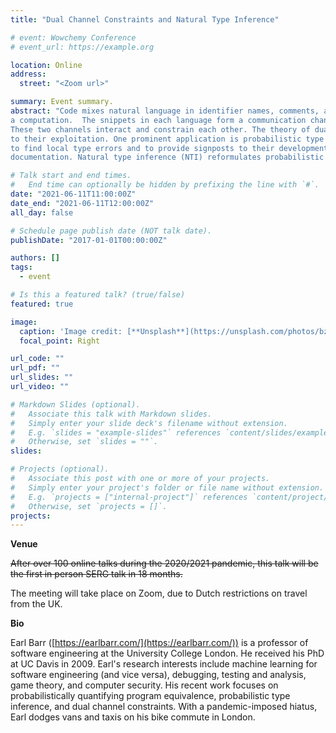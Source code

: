 ```yaml
---
title: "Dual Channel Constraints and Natural Type Inference"

# event: Wowchemy Conference
# event_url: https://example.org

location: Online
address:
  street: "<Zoom url>"

summary: Event summary.
abstract: "Code mixes natural language in identifier names, comments, and stylistic choices (ordering and typesetting) with a formal language that defines
a computation.  The snippets in each language form a communication channel. Developers read both channels; a CPU processes only the formal channel.
These two channels interact and constrain each other. The theory of dual channel constraints elucidates these interactions and points
to their exploitation. One prominent application is probabilistic type inference. In an optionally typed language, developers can add type annotation
to find local type errors and to provide signposts to their development environment to facilitate  navigation, refactoring, completion, and
documentation. Natural type inference (NTI) reformulates probabilistic type inference as an optimisation problem:  it combines hard logical constraints from the formal channel with soft natural constraints from the natural channel to soundly infer types. OptTyper realises NTI for TypeScript. Most work, including NTI, assumes the two channels are in sync. I will close with outlining work that solves problems that arise when they are not."

# Talk start and end times.
#   End time can optionally be hidden by prefixing the line with `#`.
date: "2021-06-11T11:00:00Z"
date_end: "2021-06-11T12:00:00Z"
all_day: false

# Schedule page publish date (NOT talk date).
publishDate: "2017-01-01T00:00:00Z"

authors: []
tags: 
  - event

# Is this a featured talk? (true/false)
featured: true

image:
  caption: 'Image credit: [**Unsplash**](https://unsplash.com/photos/bzdhc5b3Bxs)'
  focal_point: Right

url_code: ""
url_pdf: ""
url_slides: ""
url_video: ""

# Markdown Slides (optional).
#   Associate this talk with Markdown slides.
#   Simply enter your slide deck's filename without extension.
#   E.g. `slides = "example-slides"` references `content/slides/example-slides.md`.
#   Otherwise, set `slides = ""`.
slides:

# Projects (optional).
#   Associate this post with one or more of your projects.
#   Simply enter your project's folder or file name without extension.
#   E.g. `projects = ["internal-project"]` references `content/project/deep-learning/index.md`.
#   Otherwise, set `projects = []`.
projects:
---
```


**Venue**

~~After over 100 online talks during the 2020/2021 pandemic, this talk will be the first in person SERG talk in 18 months.~~

The meeting will take place on Zoom, due to Dutch restrictions on travel from the UK.


**Bio**

Earl Barr ([https://earlbarr.com/](https://earlbarr.com/)) is a professor of software engineering at the University College
London.  He received his PhD at UC Davis in 2009.  Earl's research interests
include machine learning for software engineering (and vice versa), debugging,
testing and analysis, game theory, and computer security.  His recent work
focuses on probabilistically quantifying program equivalence, probabilistic
type inference, and dual channel constraints.  With a pandemic-imposed hiatus,
Earl dodges vans and taxis on his bike commute in London.

